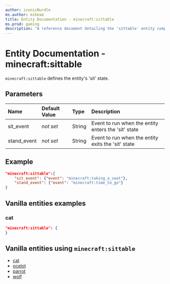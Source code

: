 ```yaml
---
author: iconicNurdle
ms.author: mikeam
title: Entity Documentation - minecraft:sittable
ms.prod: gaming
description: "A reference document detailing the 'sittable' entity component"
---
```


# Entity Documentation - minecraft:sittable

`minecraft:sittable` defines the entity's 'sit' state.

## Parameters

|Name |Default Value  |Type  |Description  |
|:----------|:----------|:----------|:----------|
| sit_event| *not set*| String| Event to run when the entity enters the 'sit' state |
| stand_event| *not set*| String| Event to run when the entity exits the 'sit' state |

## Example

```json
"minecraft:sittable":{
    "sit_event": {"event": "minecraft:taking_a_seat"},
    "stand_event": {"event": "minecraft:time_to_go"}
}
```

## Vanilla entities examples

### cat

```json
"minecraft:sittable": {
}
```

## Vanilla entities using `minecraft:sittable`

- [cat](../../../../Source/VanillaBehaviorPack_Snippets/entities/cat.md)
- [ocelot](../../../../Source/VanillaBehaviorPack_Snippets/entities/ocelot.md)
- [parrot](../../../../Source/VanillaBehaviorPack_Snippets/entities/parrot.md)
- [wolf](../../../../Source/VanillaBehaviorPack_Snippets/entities/wolf.md)
